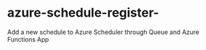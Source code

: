 # azure-schedule-register-
Add a new schedule to Azure Scheduler through Queue and Azure Functions App
